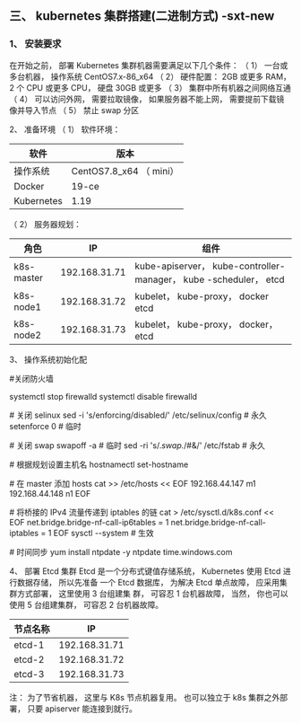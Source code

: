 ## 三、 kubernetes 集群搭建(二进制方式)  -sxt-new



### 1、 安装要求

在开始之前， 部署 Kubernetes 集群机器需要满足以下几个条件：
（ 1） 一台或多台机器， 操作系统 CentOS7.x-86_x64
（ 2） 硬件配置： 2GB 或更多 RAM， 2 个 CPU 或更多 CPU， 硬盘 30GB 或更多
（ 3） 集群中所有机器之间网络互通
（ 4） 可以访问外网， 需要拉取镜像， 如果服务器不能上网， 需要提前下载镜像并导入节点
（ 5） 禁止 swap 分区  

2、 准备环境
（ 1） 软件环境：  

| 软件       | 版本                    |
| ---------- | ----------------------- |
| 操作系统   | CentOS7.8_x64 （ mini） |
| Docker     | 19-ce                   |
| Kubernetes | 1.19                    |

（ 2） 服务器规划：  

| 角色       | IP            | 组件                                                         |
| ---------- | ------------- | ------------------------------------------------------------ |
| k8s-master | 192.168.31.71 | kube-apiserver， kube-controller-manager， kube -scheduler， etcd |
| k8s-node1  | 192.168.31.72 | kubelet， kube-proxy， docker etcd                           |
| k8s-node2  | 192.168.31.73 | kubelet， kube-proxy， docker， etcd                         |

3、 操作系统初始化配  



\#关闭防火墙

systemctl stop firewalld
systemctl disable firewalld

\# 关闭 selinux
sed -i 's/enforcing/disabled/' /etc/selinux/config # 永久
setenforce 0 # 临时

\# 关闭 swap
swapoff -a # 临时
sed -ri 's/.*swap.*/#&/' /etc/fstab # 永久

\# 根据规划设置主机名
hostnamectl set-hostname <hostname>  

\# 在 master 添加 hosts
cat >> /etc/hosts << EOF
192.168.44.147 m1
192.168.44.148 n1
EOF

\# 将桥接的 IPv4 流量传递到 iptables 的链
cat > /etc/sysctl.d/k8s.conf << EOF
net.bridge.bridge-nf-call-ip6tables = 1
net.bridge.bridge-nf-call-iptables = 1
EOF
sysctl --system # 生效

\# 时间同步
yum install ntpdate -y
ntpdate time.windows.com  



4、 部署 Etcd 集群
Etcd 是一个分布式键值存储系统， Kubernetes 使用 Etcd 进行数据存储， 所以先准备
一个 Etcd 数据库， 为解决 Etcd 单点故障， 应采用集群方式部署， 这里使用 3 台组建集
群， 可容忍 1 台机器故障， 当然， 你也可以使用 5 台组建集群， 可容忍 2 台机器故障。

| 节点名称 | IP            |
| -------- | ------------- |
| etcd-1   | 192.168.31.71 |
| etcd-2   | 192.168.31.72 |
| etcd-3   | 192.168.31.73 |

注： 为了节省机器， 这里与 K8s 节点机器复用。 也可以独立于 k8s 集群之外部署， 只要
apiserver 能连接到就行。